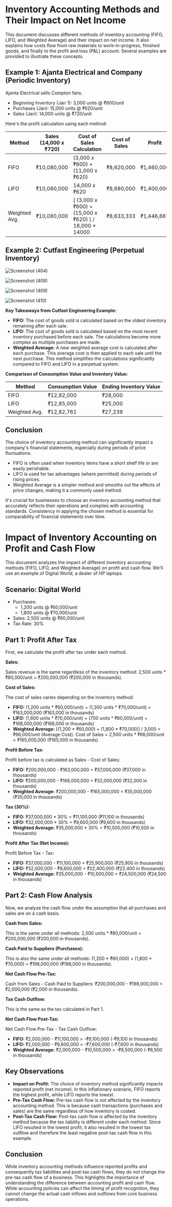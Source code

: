 # Inventory Accounting Methods and Their Impact on Net Income

This document discusses different methods of inventory accounting (FIFO, LIFO, and Weighted Average) and their impact on net income. It also explains how costs flow from raw materials to work-in-progress, finished goods, and finally to the profit and loss (P&L) account. Several examples are provided to illustrate these concepts.



## Example 1: Ajanta Electrical and Company (Periodic Inventory)

Ajanta Electrical sells Compton fans.

*   Beginning Inventory (Jan 1): 3,000 units @ ₹600/unit
*   Purchases (Jan): 15,000 units @ ₹620/unit
*   Sales (Jan): 14,000 units @ ₹720/unit

Here's the profit calculation using each method:

| Method        | Sales (14,000 x ₹720) | Cost of Sales Calculation                                     | Cost of Sales | Profit        |
| ------------- | -------------------- | ------------------------------------------------------------- | ------------- | ------------- |
| FIFO          | ₹10,080,000         | (3,000 x ₹600) + (11,000 x ₹620)                               | ₹8,620,000   | ₹1,460,000   |
| LIFO          | ₹10,080,000         | 14,000 x ₹620                                                 | ₹8,680,000   | ₹1,400,000   |
| Weighted Avg. | ₹10,080,000         | \[ (3,000 x ₹600) + (15,000 x ₹620) ] / 18,000 \* 14000         | ₹8,633,333   | ₹1,446,667   |

## Example 2: Cutfast Engineering (Perpetual Inventory)


![Screenshot (404)](https://github.com/user-attachments/assets/67b5bad9-c26f-4d90-ad2e-4eb4e7608226)

![Screenshot (408)](https://github.com/user-attachments/assets/9fc24291-3af8-4293-9d31-cea93f37e872)


![Screenshot (409)](https://github.com/user-attachments/assets/b4af8299-4af7-43e9-9d03-0b1ec547ea50)

![Screenshot (410)](https://github.com/user-attachments/assets/f256def4-8fff-4277-8023-b528fee8639c)

**Key Takeaways from Cutfast Engineering Example:**

*   **FIFO:** The cost of goods sold is calculated based on the oldest inventory remaining after each sale.
*   **LIFO:** The cost of goods sold is calculated based on the most recent inventory purchased before each sale. The calculations become more complex as multiple purchases are made.
*   **Weighted Average:** A new weighted average cost is calculated after each purchase. This average cost is then applied to each sale until the next purchase. This method simplifies the calculations significantly compared to FIFO and LIFO in a perpetual system.

**Comparison of Consumption Value and Inventory Value:**

| Method        | Consumption Value | Ending Inventory Value |
| ------------- | ------------------- | ---------------------- |
| FIFO          | ₹12,82,000         | ₹28,000                 |
| LIFO          | ₹12,85,000         | ₹25,000                 |
| Weighted Avg. | ₹12,82,761         | ₹27,239                 |

## Conclusion

The choice of inventory accounting method can significantly impact a company's financial statements, especially during periods of price fluctuations.

*   FIFO is often used when inventory items have a short shelf life or are easily perishable.
*   LIFO is used for tax advantages (where permitted) during periods of rising prices.
*   Weighted Average is a simpler method and smooths out the effects of price changes, making it a commonly used method.

It's crucial for businesses to choose an inventory accounting method that accurately reflects their operations and complies with accounting standards. Consistency in applying the chosen method is essential for comparability of financial statements over time.

# Impact of Inventory Accounting on Profit and Cash Flow

This document analyzes the impact of different inventory accounting methods (FIFO, LIFO, and Weighted Average) on profit and cash flow. We'll use an example of Digital World, a dealer of HP laptops.

## Scenario: Digital World

*   Purchases:
    *   1,200 units @ ₹60,000/unit
    *   1,800 units @ ₹70,000/unit
*   Sales: 2,500 units @ ₹80,000/unit
*   Tax Rate: 30%

## Part 1: Profit After Tax

First, we calculate the profit after tax under each method.

**Sales:**

Sales revenue is the same regardless of the inventory method: 2,500 units * ₹80,000/unit = ₹200,000,000 (₹200,000 in thousands).

**Cost of Sales:**

The cost of sales varies depending on the inventory method:

*   **FIFO:** (1,200 units * ₹60,000/unit) + (1,300 units * ₹70,000/unit) = ₹163,000,000 (₹163,000 in thousands)
*   **LIFO:** (1,800 units * ₹70,000/unit) + (700 units * ₹60,000/unit) = ₹168,000,000 (₹168,000 in thousands)
*   **Weighted Average:** \[(1,200 * ₹60,000) + (1,800 * ₹70,000)] / 3,000 = ₹66,000/unit (Average Cost). Cost of Sales = 2,500 units * ₹66,000/unit = ₹165,000,000 (₹165,000 in thousands)

**Profit Before Tax:**

Profit before tax is calculated as Sales - Cost of Sales:

*   **FIFO:** ₹200,000,000 - ₹163,000,000 = ₹37,000,000 (₹37,000 in thousands)
*   **LIFO:** ₹200,000,000 - ₹168,000,000 = ₹32,000,000 (₹32,000 in thousands)
*   **Weighted Average:** ₹200,000,000 - ₹165,000,000 = ₹35,000,000 (₹35,000 in thousands)

**Tax (30%):**

*   **FIFO:** ₹37,000,000 * 30% = ₹11,100,000 (₹11,100 in thousands)
*   **LIFO:** ₹32,000,000 * 30% = ₹9,600,000 (₹9,600 in thousands)
*   **Weighted Average:** ₹35,000,000 * 30% = ₹10,500,000 (₹10,500 in thousands)

**Profit After Tax (Net Income):**

Profit Before Tax - Tax:

*   **FIFO:** ₹37,000,000 - ₹11,100,000 = ₹25,900,000 (₹25,900 in thousands)
*   **LIFO:** ₹32,000,000 - ₹9,600,000 = ₹22,400,000 (₹22,400 in thousands)
*   **Weighted Average:** ₹35,000,000 - ₹10,500,000 = ₹24,500,000 (₹24,500 in thousands)

## Part 2: Cash Flow Analysis

Now, we analyze the cash flow under the assumption that all purchases and sales are on a cash basis.

**Cash from Sales:**

This is the same under all methods: 2,500 units * ₹80,000/unit = ₹200,000,000 (₹200,000 in thousands).

**Cash Paid to Suppliers (Purchases):**

This is also the same under all methods: (1,200 * ₹60,000) + (1,800 * ₹70,000) = ₹198,000,000 (₹198,000 in thousands).

**Net Cash Flow Pre-Tax:**

Cash from Sales - Cash Paid to Suppliers: ₹200,000,000 - ₹198,000,000 = ₹2,000,000 (₹2,000 in thousands).

**Tax Cash Outflow:**

This is the same as the tax calculated in Part 1.

**Net Cash Flow Post-Tax:**

Net Cash Flow Pre-Tax - Tax Cash Outflow:

*   **FIFO:** ₹2,000,000 - ₹11,100,000 = -₹9,100,000 (-₹9,100 in thousands)
*   **LIFO:** ₹2,000,000 - ₹9,600,000 = -₹7,600,000 (-₹7,600 in thousands)
*   **Weighted Average:** ₹2,000,000 - ₹10,500,000 = -₹8,500,000 (-₹8,500 in thousands)

## Key Observations

*   **Impact on Profit:** The choice of inventory method significantly impacts reported profit (net income). In this inflationary scenario, FIFO reports the highest profit, while LIFO reports the lowest.
*   **Pre-Tax Cash Flow:** Pre-tax cash flow is *not* affected by the inventory accounting method. This is because cash transactions (purchases and sales) are the same regardless of how inventory is costed.
*   **Post-Tax Cash Flow:** Post-tax cash flow *is* affected by the inventory method because the tax liability is different under each method. Since LIFO resulted in the lowest profit, it also resulted in the lowest tax outflow and therefore the least negative post-tax cash flow in this example.

## Conclusion

While inventory accounting methods influence reported profits and consequently tax liabilities and post-tax cash flows, they do *not* change the pre-tax cash flow of a business. This highlights the importance of understanding the difference between accounting profit and cash flow. While accounting policies can affect the timing of profit recognition, they cannot change the actual cash inflows and outflows from core business operations.
